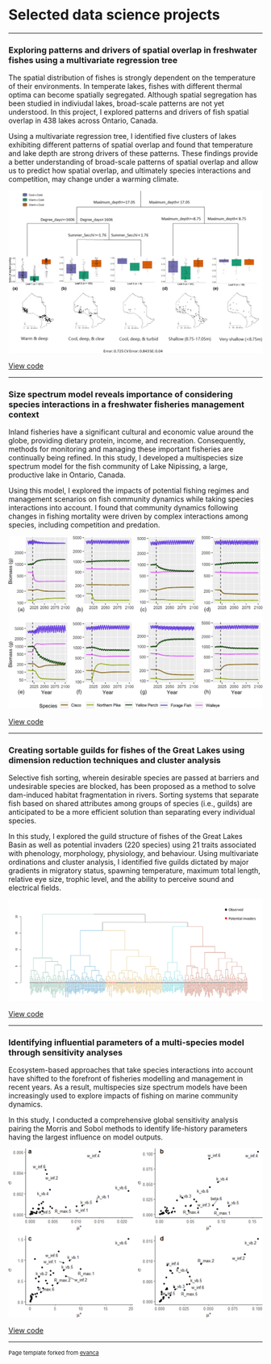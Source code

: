 # Selected data science projects

---

### Exploring patterns and drivers of spatial overlap in freshwater fishes using a multivariate regression tree
The spatial distribution of fishes is strongly dependent on the temperature of their environments. In temperate lakes, fishes with different thermal optima can become spatially segregated. Although spatial segregation has been studied in indiviudal lakes, broad-scale patterns are not yet understood. In this project, I explored patterns and drivers of fish spatial overlap  in 438 lakes across Ontario, Canada.

Using a multivariate regression tree, I identified five clusters of lakes exhibiting different patterns of spatial overlap and found that temperature and lake depth are strong drivers of these patterns. These findings provide a better understanding of broad-scale patterns of spatial overlap and allow us to predict how spatial overlap, and ultimately species interactions and competition, may change under a warming climate.


<img src="images/Regression_tree.jpg?raw=true"/>

[View code](/sample_page)

---

### Size spectrum model reveals importance of considering species interactions in a freshwater fisheries management context
Inland fisheries have a significant cultural and economic value around the globe, providing dietary protein, income, and recreation. Consequently, methods for monitoring and managing these important fisheries are continually being refined. In this study, I developed a multispecies size spectrum model for the fish community
of Lake Nipissing, a large, productive lake in Ontario, Canada.

Using this model, I explored the impacts of potential fishing regimes and management scenarios on fish community dynamics while taking species interactions into account. I found that community dynamics following changes in fishing mortality were driven by complex interactions among species, including competition and predation.

<img src="images/Size_spectrum.png?raw=true"/>

[View code](/pdf/sample_presentation.pdf)


---

### Creating sortable guilds for fishes of the Great Lakes using dimension reduction techniques and cluster analysis
Selective fish sorting, wherein desirable species are passed at barriers and undesirable species are blocked, has been proposed as a method to solve dam-induced habitat fragmentation in rivers. Sorting systems that separate fish based on shared attributes among groups of species (i.e., guilds) are anticipated to be a more efficient solution than separating every individual species. 

In this study, I explored the guild structure of fishes of the Great Lakes Basin as well as potential invaders (220 species) using 21 traits associated with phenology, morphology, physiology, and behaviour. Using multivariate ordinations and cluster analysis, I identified five guilds dictated by major gradients in migratory status, spawning temperature, maximum total length, relative eye size, trophic level, and the ability to perceive sound and electrical fields.

<img src="images/Cluster_analysis.png?raw=true"/>

[View code](/sample_page)

---

### Identifying influential parameters of a multi-species model through sensitivity analyses
Ecosystem-based approaches that take species interactions into account have shifted to the forefront of fisheries modelling and management in recent years. As a
result, multispecies size spectrum models have been increasingly used to explore impacts of fishing on marine community dynamics.

In this study, I conducted a comprehensive global sensitivity analysis pairing the Morris and Sobol methods to identify
life-history parameters having the largest influence on model outputs.

<img src="images/Morris.png?raw=true"/>

[View code](/pdf/sample_presentation.pdf)






---
<p style="font-size:11px">Page template forked from <a href="https://github.com/evanca/quick-portfolio">evanca</a></p>
<!-- Remove above link if you don't want to attibute -->
